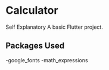 # Calculator

Self Explanatory
A basic Flutter project.

## Packages Used
-google_fonts
-math_expressions
